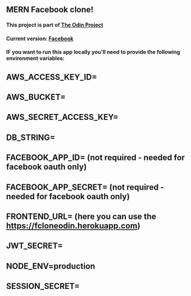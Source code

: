 ## MERN Facebook clone!

#### This project is part of [The Odin Project](http://theodinproject.com)

#### Current version: [Facebook](https://fcloneodin.herokuapp.com/#/)

#### IF you want to run this app locally you'll need to provide the following environment variables:

## AWS_ACCESS_KEY_ID=

## AWS_BUCKET=

## AWS_SECRET_ACCESS_KEY=

## DB_STRING=

## FACEBOOK_APP_ID= (not required - needed for facebook oauth only)

## FACEBOOK_APP_SECRET= (not required - needed for facebook oauth only)

## FRONTEND_URL= (here you can use the https://fcloneodin.herokuapp.com)

## JWT_SECRET=

## NODE_ENV=production

## SESSION_SECRET=
